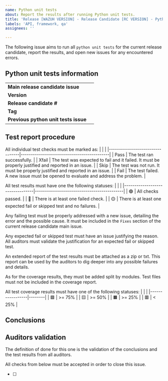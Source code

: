 ```yaml
---
name: Python unit tests 
about: Report the results after running Python unit tests.
title: 'Release [WAZUH VERSION] - Release Candidate [RC VERSION] - Python unit tests'
labels: 'API, framework, qa'
assignees: ''

---
```


The following issue aims to run all `python unit tests` for the current release candidate, report the results, and open new issues for any encountered errors.

## Python unit tests information
|                                      |                                            |
|--------------------------------------|--------------------------------------------|
| **Main release candidate issue**     |                                            |
| **Version**                          |                                            |
| **Release candidate #**              |                                            |
| **Tag**                              |                                            |
| **Previous python unit tests issue** |                                            |

## Test report procedure
All individual test checks must be marked as:
|                                  |                                            |
|---------------------------------|--------------------------------------------|
| Pass | The test ran successfully. |
| Xfail | The test was expected to fail and it failed. It must be properly justified and reported in an issue.  |
| Skip | The test was not run. It must be properly justified and reported in an issue.  |
| Fail | The test failed. A new issue must be opened to evaluate and address the problem. |

All test results must have one the following statuses: 
|                                  |                                            |
|---------------------------------|--------------------------------------------|
| :green_circle:  | All checks passed. |
| :red_circle:  | There is at least one failed check. |
| :yellow_circle:  | There is at least one expected fail or skipped test and no failures. |

Any failing test must be properly addressed with a new issue, detailing the error and the possible cause. It must be included in the `Fixes` section of the current release candidate main issue.

Any expected fail or skipped test must have an issue justifying the reason. All auditors must validate the justification for an expected fail or skipped test.

An extended report of the test results must be attached as a zip or txt. This report can be used by the auditors to dig deeper into any possible failures and details.

As for the coverage results, they must be added split by modules. Test files must not be included in the coverage report.

All test coverage results must have one of the following statuses: 
|                 |        |
|-----------------|--------|
| :green_square:  | >= 75% |
| :yellow_square: | >= 50% |
| :orange_square: | >= 25% |
| :red_square:    | < 25%  |


## Conclusions

<!--
All tests have been executed and the results can be found [here]().

|                |             |                     |                |
|----------------|-------------|---------------------|----------------|
| **Status**     | **Test**    | **Failure type**    | **Notes**      |
|                |             |                     |                |

All tests have passed and the fails have been reported or justified. I therefore conclude that this issue is finished and OK for this release candidate.

|                                        |              |            |
|----------------------------------------|--------------|------------|
|                                        | **Coverage** | **Status** |
| **Overall python unit tests coverage** |              |            |
-->

## Auditors validation
The definition of done for this one is the validation of the conclusions and the test results from all auditors.

All checks from below must be accepted in order to close this issue.

- [ ] 
